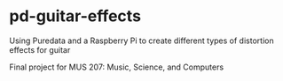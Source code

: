 # pd-guitar-effects
Using Puredata and a Raspberry Pi to create different types of distortion effects for guitar

Final project for MUS 207: Music, Science, and Computers
